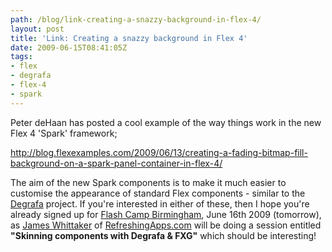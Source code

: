 ```yaml
---
path: /blog/link-creating-a-snazzy-background-in-flex-4/
layout: post
title: 'Link: Creating a snazzy background in Flex 4'
date: 2009-06-15T08:41:05Z
tags:
- flex
- degrafa
- flex-4
- spark
---
```


Peter deHaan has posted a cool example of the way things work in the new Flex 4 'Spark' framework;

<a href="http://blog.flexexamples.com/2009/06/13/creating-a-fading-bitmap-fill-background-on-a-spark-panel-container-in-flex-4/">http://blog.flexexamples.com/2009/06/13/creating-a-fading-bitmap-fill-background-on-a-spark-panel-container-in-flex-4/</a>

The aim of the new Spark components is to make it much easier to customise the appearance of standard Flex components - similar to the <a href="http://www.degrafa.org/" target="_blank">Degrafa</a> project. If you're interested in either of these, then I hope you're already signed up for <a href="http://flashcamp.co.uk/" target="_blank">Flash Camp Birmingham</a>, June 16th 2009 (tomorrow), as <a href="http://jameswhittaker.com/" target="_blank">James Whittaker</a> of <a href="http://refreshingapps.com/" target="_blank">RefreshingApps.com</a> will be doing a session entitled <strong>"Skinning components with Degrafa &amp; FXG"</strong> which should be interesting!